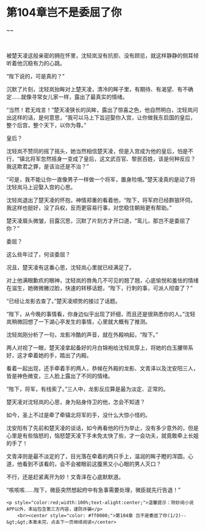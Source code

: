 # 第104章岂不是委屈了你
~~
    	    <p name="pagetop" href="javascript:void(0);" onclick="return false" style="line-height: 35px;padding: 10px;color: #333;"> </p><p>被楚天凌这般亲密的拥在怀里，沈轻岚没有抗拒、没有顾忌，就这样静静的侧耳倾听着他沉稳有力的心跳。</p><p>“陛下说的，可是真的？”</p><p>沉默了片刻，沈轻岚抬眸对上楚天凌，清冷的眸子里，有期待、有渴望、有不确定……就像寻常女儿家一样，露出了最真实的情绪。</p><p>“当然！君无戏言！”楚天凌狭长的凤眸，露出了惊喜之色，他自然明白，沈轻岚问出这样的话，是何意思，“我可以马上下旨迎娶你入宫，让你做我东启国的皇后，整个后宫，整个天下，以你为尊。”</p><p>皇后？</p><p>沈轻岚不赞同的摇了摇头，她当然相信楚天凌，但是入宫成为他的皇后，怕是不行，“镇北将军忽然摇身一变成了皇后，这文武百官、黎民百姓，该是何种反应？我这欺君之罪，是该治还是不治？”</p><p>“可是，我不能让你一直像男子一样做一个将军，置身险境。”楚天凌真的是动了将沈轻岚马上迎娶入宫的心思。</p><p>沈轻岚退出了楚天凌的怀抱，神情郑重的看着他，“陛下，将军府已经群狼环伺，我这样也挺好，没了兵权，反而更容易行事，对您稳住朝局更有帮助。”</p><p>楚天凌眉头微皱，目露沉思，沉默了片刻方才开口道，“鸾儿，那岂不是委屈了你？”</p><p>委屈？</p><p>这么些年过了，何谈委屈？</p><p>况且，楚天凌有这番心思，沈轻岚心里就已经满足了。</p><p>对上他满眼歉疚的眼神，沈轻岚的唇角几不可见的翘了翘，心底愉悦和羞怯的情绪在滋生，她微微撇过脸，快速的转移话题，“陛下，行刺的事，可派人彻查了？”</p><p>“已经让龙影去查了。”楚天凌顺势的接过了话题。</p><p>“陛下，从今晚的事情看，你身边似乎出现了奸细，而且还是很熟悉你的人。”沈轻岚稍微回想了一下湖心亭发生的事情，心里就大概有了推测。</p><p>沈轻岚刚分析了一句，龙影冷酷的声音，就在外殿响起，“陛下。”</p><p>两人对视了一眼，楚天凌拿起备好的月白锦袍给沈轻岚穿上，将她的白玉腰带系好，这才牵着她的手，踏出了内殿。</p><p>看着一起出现，还手牵着手的两人，恭候在外殿的龙影、文青泽以及沈安阳三人，皆是神色微变，三人脸上露出了不同的情绪。</p><p>“陛下，将军，有线索了。”三人中，龙影反应算是最为淡定、正常的。</p><p>楚天凌对沈轻岚的心思，身为贴身侍卫的他，怎会不知道？</p><p>如今，圣上不过是牵了牵镇北将军的手，没什么大惊小怪的。</p><p>沈安阳有了先前和楚天凌的谈话，如今再看他的行为举止，没有多少意外的，但是心里是有些恼怒的，恼怒楚天凌下手未免太快了些，才一会功夫，就竟敢牵上长姐的手了！</p><p>文青泽则是最不淡定的了，目光落在牵着的两只手上，温润的眸子瞪的浑圆，心道，他看到不该看的，会不会被眼前这腹黑又小心眼的男人灭口？</p><p>不行，还是赶紧离开为妙！文青泽在心底默默道。</p><p>“咳咳咳……陛下，微臣突然想起府中有急事需要处理，微臣就先行告退！”</p>
    	
   	<p style="color:red;width:100%;text-alight:center;">温馨提示：除妙阅小说APP以外，本站包含第三方内容，谨防诈骗</p>
    	<br><center style="color: #ff0000;">第104章 岂不是委屈了你(1/2)--&gt;&gt;本章未完，点击下一页继续阅读</center>
    	
